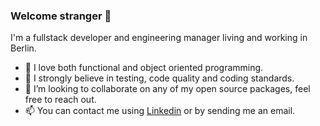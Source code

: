### Welcome stranger :vulcan_salute:

I'm a fullstack developer and engineering manager living and working in Berlin. 

- :dizzy: I love both functional and object oriented programming.
- :compass: I strongly believe in testing, code quality and coding standards. 
- 👯 I’m looking to collaborate on any of my open source packages, feel free to reach out.
- 📫 You can contact me using [Linkedin](https://www.linkedin.com/in/nhirschfeld/) or by sending me an email.


